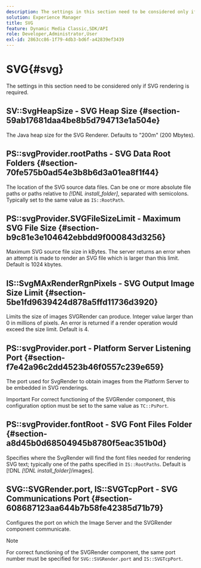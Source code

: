 ```yaml
---
description: The settings in this section need to be considered only if SVG rendering is required.
solution: Experience Manager
title: SVG
feature: Dynamic Media Classic,SDK/API
role: Developer,Administrator,User
exl-id: 2863cc86-1f79-4db3-bd6f-a42839ef3439
---
```

# SVG{#svg}

The settings in this section need to be considered only if SVG rendering is required.

## SV::SvgHeapSize - SVG Heap Size {#section-59ab17681daa4be8b5d794713e1a504e}

The Java heap size for the SVG Renderer. Defaults to "200m" (200 Mbytes).

## PS::svgProvider.rootPaths - SVG Data Root Folders {#section-70fe575b0ad54e3b8b6d3a01ea8f1f44}

The location of the SVG source data files. Can be one or more absolute file paths or paths relative to *[!DNL install_folder]*, separated with semicolons. Typically set to the same value as `IS::RootPath`.

## PS::svgProvider.SVGFileSizeLimit - Maximum SVG File Size {#section-b9c81e3e104642ebbdd9f000843d3256}

Maximum SVG source file size in kBytes. The server returns an error when an attempt is made to render an SVG file which is larger than this limit. Default is 1024 kbytes.

## IS::SvgMAxRenderRgnPixels - SVG Output Image Size Limit {#section-5be1fd9639424d878a5ffd11736d3920}

Limits the size of images SVGRender can produce. Integer value larger than 0 in millions of pixels. An error is returned if a render operation would exceed the size limit. Default is 4.

## PS::svgProvider.port - Platform Server Listening Port {#section-f7e42a96c2dd4523b46f0557c239e659}

The port used for SvgRender to obtain images from the Platform Server to be embedded in SVG renderings.

Important For correct functioning of the SVGRender component, this configuration option must be set to the same value as `TC::PsPort`.

## PS::svgProvider.fontRoot - SVG Font Files Folder {#section-a8d45b0d68504945b8780f5eac351b0d}

Specifies where the SvgRender will find the font files needed for rendering SVG text; typically one of the paths specified in `IS::RootPaths`. Default is [!DNL  *[!DNL install_folder]*/images].

## SVG::SVGRender.port, IS::SVGTcpPort - SVG Communications Port {#section-608687123aa644b7b58fe42385d71b79}

Configures the port on which the Image Server and the SVGRender component communicate.

>[!NOTE]
>
>For correct functioning of the SVGRender component, the same port number must be specified for `SVG::SVGRender.port` and `IS::SVGTcpPort`.
